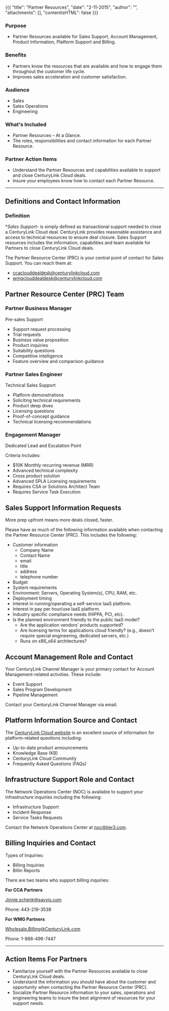 {{{
  "title": "Partner Resources",
  "date": "2-11-2015",
  "author": "",
  "attachments": [],
  "contentIsHTML": false
}}}

### Purpose

- Partner Resources available for Sales Support, Account Management, Product Information, Platform Support and Billing.  


### Benefits

- Partners know the resources that are available and how to engage them  throughout the customer life cycle.
- Improves sales acceleration and customer satisfaction.


### Audience

- Sales
- Sales Operations
- Engineering 


### What's Included

- Partner Resources – At a Glance.
- The roles, responsibilities and contact information for each Partner Resource.


### Partner Action Items

- Understand the Partner Resources and capabilities available to support and close CenturyLink Cloud deals.
- Insure your employees know how to contact each Partner Resource.


---


## Definitions and Contact Information

### Definition

**Sales Support*- is simply defined as transactional support needed to close a CenturyLink Cloud deal. CenturyLink provides reasonable assistance and access to technical resources to ensure deal closure. Sales Support resources includes the information, capabilities and team available for Partners to close CenturyLink Cloud deals.

The Partner Resource Center (PRC) is your central point of contact for Sales Support. You can reach them at:

- ccaclouddealdesk@centurylinkcloud.com
- wmgclouddealdesk@centurylinkcloud.com

## Partner Resource Center (PRC) Team

### Partner Business Manager

Pre-sales Support

- Support request processing
- Trial requests
- Business value proposition
- Product inquiries
- Suitability questions
- Competitive intelligence
- Feature overview and comparison guidance 

### Partner Sales Engineer

Technical Sales Support

- Platform demonstrations
- Soliciting technical requirements 
- Product deep dives
- Licensing questions
- Proof-of-concept guidance
- Technical licensing recommendations  

### Engagement Manager

Dedicated Lead and Escalation Point

Criteria Includes: 

- $10K Monthly recurring revenue (MRR)
- Advanced technical complexity
- Cross product solution
- Advanced SPLA Licensing requirements
- Requires CSA or Solutions Architect Team
- Requires Service Task Execution


## Sales Support Information Requests

More prep upfront means more deals closed, faster.

Please have as much of the following information available when contacting the Partner Resource Center (PRC).  This includes the following:  

- Customer information
  - Company Name
  - Contact Name
  - email
  - title
  - address
  - telephone number
- Budget
- System requirements
- Environment:  Servers, Operating System(s), CPU, RAM, etc.
- Deployment timing
- Interest in running/operating a self-service IaaS platform.
- Interest in pay per hour/use IaaS platform.
- Industry specific compliance needs (HIPPA, PCI, etc).
- Is the planned environment friendly to the public IaaS model? 
  - Are the application vendors’ products supported?
  - Are licensing terms for applications cloud friendly? (e.g., doesn’t require special engineering, dedicated servers, etc.)
  - Runs on x86_x64 architectures? 


## Account Management Role and Contact 

Your CenturyLink Channel Manager is your primary contact for Account Management-related activities. These include: 

- Event Support 
- Sales Program Development 
- Pipeline Management

Contact your CenturyLink Channel Manager via email.

## Platform Information Source and Contact

The [CenturyLink Cloud website](
www.centurylinkcloud.com) is an excellent source of information for platform-related questions including: 

- Up-to-date product announcements
- Knowledge Base (KB) 
- CenturyLink Cloud Community
- Frequently Asked Questions (FAQs)

## Infrastructure Support Role and Contact

The Network Operations Center (NOC) is available to support your infrastructure inquiries including the following:  

- Infrastructure Support 
- Incident Response
- Service Tasks Requests

Contact the Network Operations Center at noc@tier3.com.

## Billing Inquiries and Contact

Types of Inquiries:

- Billing Inquiries
- Billin Reports

There are two teams who support billing inquiries:

**For CCA Partners**

Jinnie.schenk@savvis.com

Phone:  443-219-3538


**For WMG Partners**

Wholesale.Billing@CenturyLink.com

Phone: 1-888-496-7447



---

## Action Items For Partners

- Familiarize yourself with the Partner Resources available to close CenturyLink Cloud deals.
- Understand the information you should have about the customer and opportunity when contacting the Partner Resource Center (PRC).
- Socialize Partner Resource information to your sales, operations and engineering teams to insure the best alignment of resources for your support needs.


